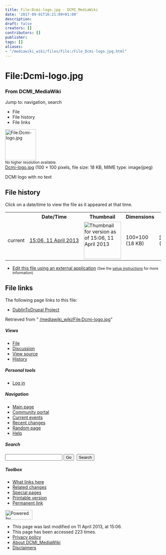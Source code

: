 ```yaml
---
title: File:Dcmi-logo.jpg - DCMI_MediaWiki
date: '2017-09-01T16:21:09+01:00'
description: 
draft: false
creators: []
contributors: []
publisher: 
tags: []
aliases:
- "/mediawiki_wiki/files/File:/File_Dcmi-logo.jpg.html"
---
```


<a id="top"></a>
# File:Dcmi-logo.jpg

### From DCMI\_MediaWiki

Jump to: navigation, search
<!-- start content -->
- File
- File history
- File links

 [<img alt="File:Dcmi-logo.jpg" src="/images/5/5a/Dcmi-logo.jpg" width="100" height="100">](/mediawiki_wiki/files/Dcmi-logo.jpg)  
<small>No higher resolution available.</small>  
 [Dcmi-logo.jpg](/images/5/5a/Dcmi-logo.jpg)‎ (100 × 100 pixels, file size: 18 KB, MIME type: image/jpeg)

DCMI logo with no text

<!-- 
NewPP limit report
Preprocessor node count: 1/1000000
Post-expand include size: 0/2097152 bytes
Template argument size: 0/2097152 bytes
Expensive parser function count: 0/100
-->
## File history

Click on a date/time to view the file as it appeared at that time.

<table class="wikitable filehistory">
  <tr>
    <td></td>
    <th>Date/Time</th>
    <th>Thumbnail</th>
    <th>Dimensions</th>
    <th>User</th>
    <th>Comment</th>
  </tr>
  <tr>
    <td>current</td>
    <td class="filehistory-selected" style="white-space: nowrap;"><a href="/mediawiki_wiki/files/Dcmi-logo.jpg">15:06, 11 April 2013</a></td>
    <td><a href="/images/5/5a/Dcmi-logo.jpg"><img alt="Thumbnail for version as of 15:06, 11 April 2013" src="/images/5/5a/Dcmi-logo.jpg" width="120" height="120"></a></td>
    <td>100×100 <span style="white-space: nowrap;">(18 KB)</span>
    </td>
    <td>
      <a href="/index.php?title=User:StuartSutton&amp;action=edit&amp;redlink=1" class="new mw-userlink" title="User:StuartSutton (page does not exist)">StuartSutton</a> <span style="white-space: nowrap;"> <span class="mw-usertoollinks">(<a href="/index.php?title=User_talk:StuartSutton&amp;action=edit&amp;redlink=1" class="new" title="User talk:StuartSutton (page does not exist)">Talk</a> | <a href="/index.php/Special:Contributions/StuartSutton" title="Special:Contributions/StuartSutton">contribs</a>)</span></span>
    </td>
    <td> <span class="comment">(DCMI logo with no text)</span>
    </td>
  </tr>
</table>

  

- [Edit this file using an external application](/index.php?title=File:Dcmi-logo.jpg&action=edit&externaledit=true&mode=file "File:Dcmi-logo.jpg") <small>(See the <a href="http://www.mediawiki.org/wiki/Manual:External_editors" class="external text" rel="nofollow">setup instructions</a> for more information)</small>

## File links

The following page links to this file:

- [DublinToDrupal Project](/index.php/DublinToDrupal_Project "DublinToDrupal Project")

Retrieved from " [/mediawiki_wiki/File:Dcmi-logo.jpg](/mediawiki_wiki/files/File:/File:Dcmi-logo.jpg.html)"

<!-- end content -->

##### Views

- [File](/mediawiki_wiki/files/File:/File:Dcmi-logo.jpg.html)
- [Discussion](/index.php?title=File_talk:Dcmi-logo.jpg&action=edit&redlink=1 "Discussion about the content page [t]")
- [View source](/index.php?title=File:Dcmi-logo.jpg&action=edit "This page is protected.
You can view its source [e]")
- [History](/index.php?title=File:Dcmi-logo.jpg&action=history "Past revisions of this page [h]")

##### Personal tools

- [Log in](/index.php?title=Special:UserLogin&returnto=File:Dcmi-logo.jpg "You are encouraged to log in; however, it is not mandatory [o]")

<script type="text/javascript"> if (window.isMSIE55) fixalpha(); </script>

##### Navigation

- [Main page](/index.php/Main_Page "Visit the main page [z]")
- [Community portal](/index.php/DCMI_MediaWiki:Community_portal "About the project, what you can do, where to find things")
- [Current events](/index.php/DCMI_MediaWiki:Current_events "Find background information on current events")
- [Recent changes](/index.php/Special:RecentChanges "The list of recent changes in the wiki [r]")
- [Random page](/index.php/Special:Random "Load a random page [x]")
- [Help](/index.php/Help:Contents "The place to find out")

##### <label for="searchInput">Search</label>

<form action="/index.php" id="searchform">
				<input type="hidden" name="title" value="Special:Search">
				<input id="searchInput" title="Search DCMI_MediaWiki" accesskey="f" type="search" name="search">
				<input type="submit" name="go" class="searchButton" id="searchGoButton" value="Go" title="Go to a page with this exact name if exists"> 
				<input type="submit" name="fulltext" class="searchButton" id="mw-searchButton" value="Search" title="Search the pages for this text">
			</form>

##### Toolbox

- [What links here](/index.php/Special:WhatLinksHere/File:Dcmi-logo.jpg "List of all wiki pages that link here [j]")
- [Related changes](/index.php/Special:RecentChangesLinked/File:Dcmi-logo.jpg "Recent changes in pages linked from this page [k]")
- [Special pages](/index.php/Special:SpecialPages "List of all special pages [q]")
- [Printable version](/index.php?title=File:Dcmi-logo.jpg&printable=yes "Printable version of this page [p]")
- [Permanent link](/index.php?title=File:Dcmi-logo.jpg&oldid=4797 "Permanent link to this revision of the page")

<!-- end of the left (by default at least) column -->

 [<img src="/skins/common/images/poweredby_mediawiki_88x31.png" height="31" width="88" alt="Powered by MediaWiki">](http://www.mediawiki.org/)

- This page was last modified on 11 April 2013, at 15:06.
- This page has been accessed 223 times.
- [Privacy policy](/index.php/DCMI_MediaWiki:Privacy_policy "DCMI MediaWiki:Privacy policy")
- [About DCMI\_MediaWiki](/index.php/DCMI_MediaWiki:About "DCMI MediaWiki:About")
- [Disclaimers](/index.php/DCMI_MediaWiki:General_disclaimer "DCMI MediaWiki:General disclaimer")

<script>if (window.runOnloadHook) runOnloadHook();</script><!-- Served in 0.458 secs. -->
